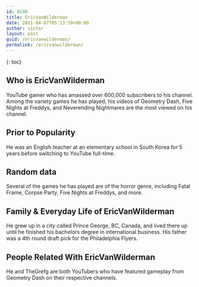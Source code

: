 ```yaml
---
id: 8240
title: EricVanWilderman
date: 2021-04-07T05:13:59+00:00
author: victor
layout: post
guid: /ericvanwilderman/
permalink: /ericvanwilderman/
---
```



{: toc}


## Who is EricVanWilderman



YouTube gamer who has amassed over 600,000 subscribers to his channel. Among the variety games he has played, his videos of Geometry Dash, Five Nights at Freddys, and Neverending Nightmares are the most viewed on his channel.  

                
                
                
## Prior to Popularity



He was an English teacher at an elementary school in South Korea for 5 years before switching to YouTube full-time. 

                
                
                
## Random data



Several of the games he has played are of the horror genre, including Fatal Frame, Corpse Party, Five Nights at Freddys, and more.

                
                
                
## Family & Everyday Life of EricVanWilderman



He grew up in a city called Prince George, BC, Canada, and lived there up until he finished his bachelors degree in international business. His father was a 4th round draft pick for the Philadelphia Flyers.

                
                
                
## People Related With EricVanWilderman



He and TheGrefg are both YouTubers who have featured gameplay from Geometry Dash on their respective channels.

                
              
            
          
          
          